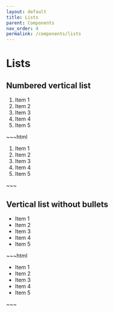 ```yaml
---
layout: default
title: Lists
parent: Components
nav_order: 4
permalink: /components/lists
---
```


# Lists
## Numbered vertical list 
<div class="container">
    <ol>
        <li class="ordered-item"> Item 1 </li>
        <li class="ordered-item"> Item 2 </li>
        <li class="ordered-item"> Item 3 </li>
        <li class="ordered-item"> Item 4 </li>
        <li class="ordered-item"> Item 5 </li>
    </ol>
</div>
~~~html
<div class="container">
    <ol>
        <li class="ordered-item"> Item 1 </li>
        <li class="ordered-item"> Item 2 </li>
        <li class="ordered-item"> Item 3 </li>
        <li class="ordered-item"> Item 4 </li>
        <li class="ordered-item"> Item 5 </li>
    </ol>
</div>
~~~

## Vertical list without bullets
<div class="container">
    <ul>
        <li class="unordered-item"> Item 1 </li>
        <li class="unordered-item"> Item 2 </li>
        <li class="unordered-item"> Item 3 </li>
        <li class="unordered-item"> Item 4 </li>
        <li class="unordered-item"> Item 5 </li>
    </ul>
</div>
~~~html
<div class="container">
    <ul>
        <li class="unordered-item"> Item 1 </li>
        <li class="unordered-item"> Item 2 </li>
        <li class="unordered-item"> Item 3 </li>
        <li class="unordered-item"> Item 4 </li>
        <li class="unordered-item"> Item 5 </li>
    </ul>
</div>
~~~